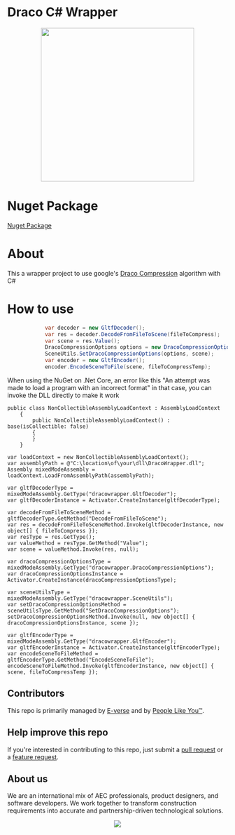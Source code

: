 # Draco C# Wrapper

<p align="center">
<img width="350px"  src="https://s3.amazonaws.com/everse.assets/GithubReadme/draco3d-vert.svg" />
</p>

# Nuget Package
[Nuget Package](https://www.nuget.org/packages/Draco_transcoder)

# About
This a wrapper project to use google's [Draco Compression](https://github.com/google/draco) algorithm with C#

# How to use

```C#
            var decoder = new GltfDecoder();
            var res = decoder.DecodeFromFileToScene(fileToCompress);
            var scene = res.Value();
            DracoCompressionOptions options = new DracoCompressionOptions();
            SceneUtils.SetDracoCompressionOptions(options, scene);
            var encoder = new GltfEncoder();
            encoder.EncodeSceneToFile(scene, fileToCompressTemp);
```

When using the NuGet on .Net Core, an error like this "An attempt was made to load a program with an incorrect format" in that case, you can invoke the DLL directly to make it work

```
public class NonCollectibleAssemblyLoadContext : AssemblyLoadContext
    {
        public NonCollectibleAssemblyLoadContext() : base(isCollectible: false)
        {
        }
    }

var loadContext = new NonCollectibleAssemblyLoadContext();
var assemblyPath = @"C:\location\of\your\dll\DracoWrapper.dll";
Assembly mixedModeAssembly = loadContext.LoadFromAssemblyPath(assemblyPath);

var gltfDecoderType = mixedModeAssembly.GetType("dracowrapper.GltfDecoder");
var gltfDecoderInstance = Activator.CreateInstance(gltfDecoderType);

var decodeFromFileToSceneMethod = gltfDecoderType.GetMethod("DecodeFromFileToScene");
var res = decodeFromFileToSceneMethod.Invoke(gltfDecoderInstance, new object[] { fileToCompress });
var resType = res.GetType();
var valueMethod = resType.GetMethod("Value");
var scene = valueMethod.Invoke(res, null);

var dracoCompressionOptionsType = mixedModeAssembly.GetType("dracowrapper.DracoCompressionOptions");
var dracoCompressionOptionsInstance = Activator.CreateInstance(dracoCompressionOptionsType);

var sceneUtilsType = mixedModeAssembly.GetType("dracowrapper.SceneUtils");
var setDracoCompressionOptionsMethod = sceneUtilsType.GetMethod("SetDracoCompressionOptions");
setDracoCompressionOptionsMethod.Invoke(null, new object[] { dracoCompressionOptionsInstance, scene });

var gltfEncoderType = mixedModeAssembly.GetType("dracowrapper.GltfEncoder");
var gltfEncoderInstance = Activator.CreateInstance(gltfEncoderType);
var encodeSceneToFileMethod = gltfEncoderType.GetMethod("EncodeSceneToFile");
encodeSceneToFileMethod.Invoke(gltfEncoderInstance, new object[] { scene, fileToCompressTemp });

```

## Contributors
This repo is primarily managed by [E-verse](https://www.e-verse.co/) and by [People Like You™](https://github.com/EverseDevelopment/DracoWrapper/pulse).

## Help improve this repo
If you're interested in contributing to this repo, just submit a [pull request](https://github.com/EverseDevelopment/DracoWrapper/pulls) or a [feature request](https://github.com/EverseDevelopment/DracoWrapper/issues).

## About us ##

We are an international mix of AEC professionals, product designers, and software developers. We work together to transform construction requirements into accurate and partnership-driven technological solutions.

<p align="center">
    <a href="https://www.e-verse.com/">
    <img src="https://s3.amazonaws.com/everse.assets/GithubReadme/e-verse_logo_no+slogan.jpg" align="center">
    </a>
</p>
